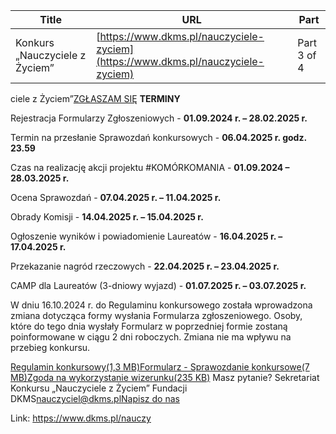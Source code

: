 | **Title**       | **URL**           | **Part**              |
|-----------------|-------------------|-----------------------|
| Konkurs „Nauczyciele z Życiem”         | [https://www.dkms.pl/nauczyciele-zyciem](https://www.dkms.pl/nauczyciele-zyciem)    | Part 3 of 4          |

ciele z Życiem”[ZGŁASZAM SIĘ](/kontakt/konkurs-nauczyciele-z-zyciem-w-ramach-projektu-komorkomania-w-roku-szkolnym-2024-2025 "Konkurs \"Nauczyciele z Życiem\" w ramach projektu #KOMÓRKOMANIA w roku szkolnym 2024/2025")
**TERMINY**


Rejestracja Formularzy Zgłoszeniowych \- **01\.09\.2024 r. – 28\.02\.2025 r.**


Termin na przesłanie Sprawozdań konkursowych \- **06\.04\.2025 r. godz. 23\.59**


Czas na realizację akcji projektu \#KOMÓRKOMANIA \- **01\.09\.2024 – 28\.03\.2025 r.**


Ocena Sprawozdań \- **07\.04\.2025 r. – 11\.04\.2025 r.**


Obrady Komisji \- **14\.04\.2025 r. – 15\.04\.2025 r.**


Ogłoszenie wyników i powiadomienie Laureatów \- **16\.04\.2025 r. – 17\.04\.2025 r.**


Przekazanie nagród rzeczowych \- **22\.04\.2025 r. – 23\.04\.2025 r.**


CAMP dla Laureatów (3\-dniowy wyjazd) \- **01\.07\.2025 r. – 03\.07\.2025 r.**


  



W dniu 16\.10\.2024 r. do Regulaminu konkursowego została wprowadzona zmiana dotycząca formy wysłania Formularza zgłoszeniowego. Osoby, które do tego dnia wysłały Formularz w poprzedniej formie zostaną poinformowane w ciągu 2 dni roboczych. Zmiana nie ma wpływu na przebieg konkursu.


[Regulamin konkursowy(1,3 MB)](https://assets-eu-01.kc-usercontent.com:443/bed48093-082e-0109-4b5f-7bdadab5eedd/5c3c37ff-5fe1-437f-be5d-b6420b09955d/Regulamin%20III%20edycji%20konkursu%20Nauczyciele%20z%20%C5%BByciem%20-%20form.%20na%20stronie.pdf)[Formularz \- Sprawozdanie konkursowe(7 MB)](https://assets-eu-01.kc-usercontent.com:443/bed48093-082e-0109-4b5f-7bdadab5eedd/0ce837fb-8852-4bdc-85ec-8a8770b14ab9/05.08.2024%20Sprawozdanie%20konkursowe.pptx)[Zgoda na wykorzystanie wizerunku(235 KB)](https://assets-eu-01.kc-usercontent.com:443/bed48093-082e-0109-4b5f-7bdadab5eedd/f8255da2-37d8-40f2-b36e-8fe0ce339f10/Zgoda%20na%20rozpowszechnienie%20wizerunku.pdf)
Masz pytanie? Sekretariat Konkursu „Nauczyciele z Życiem” Fundacji DKMS[nauczyciel@dkms.pl](mailto:nauczyciel@dkms.pl " ")[Napisz do nas](mailto:nauczyciel@dkms.pl)

Link: https://www.dkms.pl/nauczy